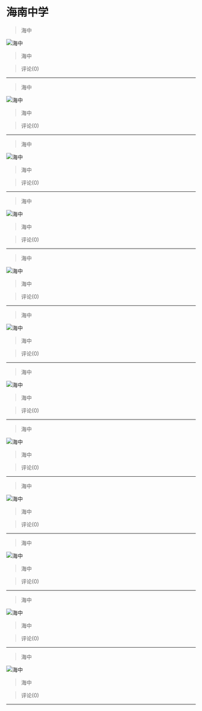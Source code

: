 # 海南中学

> 海中

![海中](https://pan.4a1801.life:11443/d/public/Qzone/Albums/最爱/海南中学/01_海中_F190DAE3.webp)

> 海中

> 评论(0)

---

> 海中

![海中](https://pan.4a1801.life:11443/d/public/Qzone/Albums/最爱/海南中学/02_海中_5BF6DDF1.webp)

> 海中

> 评论(0)

---

> 海中

![海中](https://pan.4a1801.life:11443/d/public/Qzone/Albums/最爱/海南中学/03_海中_7F4922E0.webp)

> 海中

> 评论(0)

---

> 海中

![海中](https://pan.4a1801.life:11443/d/public/Qzone/Albums/最爱/海南中学/04_海中_64057F4C.webp)

> 海中

> 评论(0)

---

> 海中

![海中](https://pan.4a1801.life:11443/d/public/Qzone/Albums/最爱/海南中学/05_海中_8ED9FE6D.webp)

> 海中

> 评论(0)

---

> 海中

![海中](https://pan.4a1801.life:11443/d/public/Qzone/Albums/最爱/海南中学/06_海中_D6CBBB44.webp)

> 海中

> 评论(0)

---

> 海中

![海中](https://pan.4a1801.life:11443/d/public/Qzone/Albums/最爱/海南中学/07_海中_F12C0D0E.webp)

> 海中

> 评论(0)

---

> 海中

![海中](https://pan.4a1801.life:11443/d/public/Qzone/Albums/最爱/海南中学/08_海中_572080C4.webp)

> 海中

> 评论(0)

---

> 海中

![海中](https://pan.4a1801.life:11443/d/public/Qzone/Albums/最爱/海南中学/09_海中_BDA1CE97.webp)

> 海中

> 评论(0)

---

> 海中

![海中](https://pan.4a1801.life:11443/d/public/Qzone/Albums/最爱/海南中学/10_海中_0A7B3F2E.webp)

> 海中

> 评论(0)

---

> 海中

![海中](https://pan.4a1801.life:11443/d/public/Qzone/Albums/最爱/海南中学/11_海中_D6DD8904.webp)

> 海中

> 评论(0)

---

> 海中

![海中](https://pan.4a1801.life:11443/d/public/Qzone/Albums/最爱/海南中学/12_海中_1C199B66.webp)

> 海中

> 评论(0)

---
